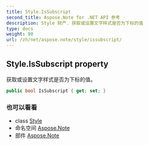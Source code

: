 ```yaml
---
title: Style.IsSubscript
second_title: Aspose.Note for .NET API 参考
description: Style 财产. 获取或设置文字样式是否为下标的值
type: docs
weight: 90
url: /zh/net/aspose.note/style/issubscript/
---
```

## Style.IsSubscript property

获取或设置文字样式是否为下标的值。

```csharp
public bool IsSubscript { get; set; }
```

### 也可以看看

* class [Style](../)
* 命名空间 [Aspose.Note](../../style/)
* 部件 [Aspose.Note](../../../)


